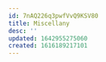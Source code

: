 ```yaml
---
id: 7nAQ226q3pwfVvQ9KSV80
title: Miscellany
desc: ''
updated: 1642955275060
created: 1616189217101
---
```


